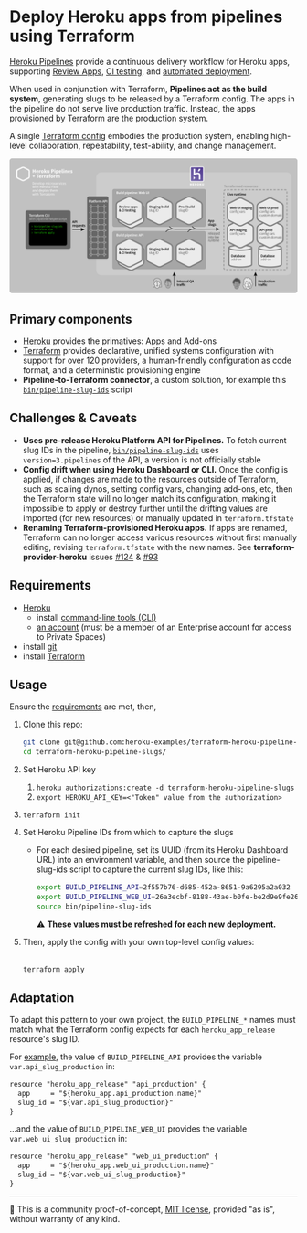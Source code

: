 # Deploy Heroku apps from pipelines using Terraform

[Heroku Pipelines](https://devcenter.heroku.com/articles/pipelines) provide a continuous delivery workflow for Heroku apps, supporting [Review Apps](https://devcenter.heroku.com/articles/github-integration-review-apps), [CI testing](https://devcenter.heroku.com/articles/heroku-ci), and [automated deployment](https://devcenter.heroku.com/articles/github-integration#automatic-deploys).

When used in conjunction with Terraform, **Pipelines act as the build system**, generating slugs to be released by a Terraform config. The apps in the pipeline do not serve live production traffic. Instead, the apps provisioned by Terraform are the production system.

A single [Terraform config](https://www.terraform.io/docs/configuration/index.html) embodies the production system, enabling high-level collaboration, repeatability, test-ability, and change management.

![Diagram: Develop microservices with Heroku Flow and deploy them with Terraform](doc/terraform-heroku-flow-v02.png)

## Primary components

* [Heroku](https://www.heroku.com/home) provides the primatives: Apps and Add-ons
* [Terraform](https://terraform.io) provides declarative, unified systems configuration with support for over 120 providers, a human-friendly configuration as code format, and a deterministic provisioning engine
* **Pipeline-to-Terraform connector**, a custom solution, for example this [`bin/pipeline-slug-ids`](bin/pipeline-slug-ids) script

## Challenges & Caveats

* **Uses pre-release Heroku Platform API for Pipelines.** To fetch current slug IDs in the pipeline, [`bin/pipeline-slug-ids`](bin/pipeline-slug-ids#L69) uses `version=3.pipelines` of the API, a version is not officially stable
* **Config drift when using Heroku Dashboard or CLI.** Once the config is applied, if changes are made to the resources outside of Terraform, such as scaling dynos, setting config vars, changing add-ons, etc, then the Terraform state will no longer match its configuration, making it impossible to apply or destroy further until the drifting values are imported (for new resources) or manually updated in `terraform.tfstate`
* **Renaming Terraform-provisioned Heroku apps.** If apps are renamed, Terraform can no longer access various resources without first manually editing, revising `terraform.tfstate` with the new names. See **terraform-provider-heroku** issues [#124](https://github.com/terraform-providers/terraform-provider-heroku/issues/124) & [#93](https://github.com/terraform-providers/terraform-provider-heroku/issues/93)

## Requirements

* [Heroku](https://www.heroku.com/home)
  * install [command-line tools (CLI)](https://toolbelt.heroku.com)
  * [an account](https://signup.heroku.com) (must be a member of an Enterprise account for access to Private Spaces)
* install [git](https://git-scm.com/book/en/v2/Getting-Started-Installing-Git)
* install [Terraform](https://terraform.io)

## Usage

Ensure the [requirements](#user-content-requirements) are met, then,

1. Clone this repo:

    ```bash
    git clone git@github.com:heroku-examples/terraform-heroku-pipeline-slugs.git
    cd terraform-heroku-pipeline-slugs/
    ```
2. Set Heroku API key
    1. `heroku authorizations:create -d terraform-heroku-pipeline-slugs`
    2. `export HEROKU_API_KEY=<"Token" value from the authorization>`
3. `terraform init`
4. Set Heroku Pipeline IDs from which to capture the slugs
    * For each desired pipeline, set its UUID (from its Heroku Dashboard URL)
      into an environment variable, and then source the pipeline-slug-ids
      script to capture the current slug IDs, like this:

      ```bash
      export BUILD_PIPELINE_API=2f557b76-d685-452a-8651-9a6295a2a032
      export BUILD_PIPELINE_WEB_UI=26a3ecbf-8188-43ae-b0fe-be2d9e9fe26f
      source bin/pipeline-slug-ids
      ```

      ⚠️ **These values must be refreshed for each new deployment.**
5. Then, apply the config with your own top-level config values:

    ```bash
    
    terraform apply
    ```

## Adaptation

To adapt this pattern to your own project, the `BUILD_PIPELINE_*` names must match
what the Terraform config expects for each `heroku_app_release` resource's slug ID.

For [example](env-production.tf#L18), the value of `BUILD_PIPELINE_API` provides the variable
`var.api_slug_production` in:

```hcl
resource "heroku_app_release" "api_production" {
  app     = "${heroku_app.api_production.name}"
  slug_id = "${var.api_slug_production}"
}
```

…and the value of `BUILD_PIPELINE_WEB_UI` provides the variable
`var.web_ui_slug_production` in:

```hcl
resource "heroku_app_release" "web_ui_production" {
  app     = "${heroku_app.web_ui_production.name}"
  slug_id = "${var.web_ui_slug_production}"
}
```

-----

🔬 This is a community proof-of-concept, [MIT license](LICENSE), provided "as is", without warranty of any kind.
